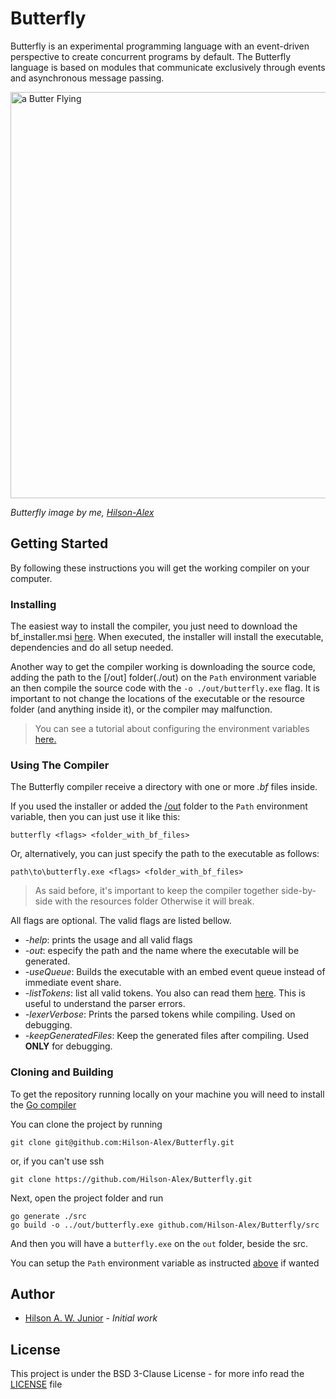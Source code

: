 # Butterfly

Butterfly is an experimental programming language with an event-driven perspective to create concurrent programs by 
default. The Butterfly language is based on modules that communicate exclusively through events and asynchronous message 
passing.

<a href="https://drive.google.com/uc?export=view&id=1vI3_UjFAzELrp2uUPGPjE3CK-NpqgJeN">
  <img src="https://drive.google.com/uc?export=view&id=1vI3_UjFAzELrp2uUPGPjE3CK-NpqgJeN" style="width: 650px; max-width: 100%; height: auto"  alt="a Butter Flying"/>
</a>

*Butterfly image by me, [Hilson-Alex]*


## Getting Started

By following these instructions you will get the working compiler on your computer. 


### Installing

The easiest way to install the compiler, you just need to download the bf_installer.msi [here](https://github.com/Hilson-Alex/Butterfly/releases/tag/0.2.0). 
When executed, the installer will install the executable, dependencies and do all setup needed.

Another way to get the compiler working is downloading the source code, adding the path to the [/out] folder(./out) on the `Path`
environment variable an then compile the source code with the `-o ./out/butterfly.exe` flag. It is important to not change the locations 
of the executable or the resource folder (and anything inside it), or the compiler may malfunction.

> You can see a tutorial about configuring the environment variables [here.](https://www.c-sharpcorner.com/article/how-to-addedit-path-environment-variable-in-windows-11/)


### Using The Compiler

The Butterfly compiler receive a directory with one or more *.bf* files inside. 

If you used the installer or added the [/out](./out) folder to the `Path` environment
variable, then you can just use it like this: 

```shell
butterfly <flags> <folder_with_bf_files>
```

Or, alternatively, you can just specify the path to the executable as follows:

```shell
path\to\butterfly.exe <flags> <folder_with_bf_files>
```
> As said before, it's important to keep the compiler together side-by-side with the resources folder
> Otherwise it will break.

All flags are optional. The valid flags are listed bellow.

- *-help*: prints the usage and all valid flags
- *-out*: especify the path and the name where the executable will be generated.
- *-useQueue*: Builds the executable with an embed event queue instead of immediate event share.
- *-listTokens*: list all valid tokens. You also can read them [here](./out/resources/doc/Tokens.md).
  This is useful to understand the parser errors.
- *-lexerVerbose*: Prints the parsed tokens while compiling. Used on debugging.
- *-keepGeneratedFiles*: Keep the generated files after compiling. Used **ONLY** for debugging.


### Cloning and Building

To get the repository running locally on your machine you will need to install the [Go compiler](https://go.dev/dl/)

You can clone the project by running

```shell
git clone git@github.com:Hilson-Alex/Butterfly.git
```

or, if you can't use ssh

```shell
git clone https://github.com/Hilson-Alex/Butterfly.git
```

Next, open the project folder and run

```shell
go generate ./src
go build -o ../out/butterfly.exe github.com/Hilson-Alex/Butterfly/src
```

And then you will have a `butterfly.exe` on the `out` folder, beside the src.

You can setup the `Path` environment variable as instructed [above](#installing) if wanted


## Author

- [Hilson A. W. Junior][Hilson-Alex] - *Initial work*


## License

This project is under the BSD 3-Clause License - for more info read the [LICENSE](LICENSE) file

[Hilson-Alex]: https://github.com/Hilson-Alex
